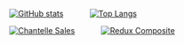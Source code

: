 [![GitHub stats](https://github-readme-stats.vercel.app/api?username=blackakula&show_icons=true&theme=dark&hide_title=true&include_all_commits=true)](https://github.com/anuraghazra/github-readme-stats)
&nbsp;&nbsp;&nbsp;&nbsp;&nbsp;&nbsp;&nbsp;&nbsp;&nbsp;&nbsp;
[![Top Langs](https://github-readme-stats.vercel.app/api/top-langs/?username=blackakula&theme=dark&langs_count=10&hide=shell,html)](https://github.com/anuraghazra/github-readme-stats)

[![Chantelle Sales](https://github-readme-stats.vercel.app/api/pin/?username=chantelle-lingerie&repo=sales)](https://github.com/chantelle-lingerie/sales)
&nbsp;&nbsp;&nbsp;&nbsp;&nbsp;&nbsp;&nbsp;&nbsp;&nbsp;&nbsp;
[![Redux Composite](https://github-readme-stats.vercel.app/api/pin/?username=blackakula&repo=redux-composite)](https://github.com/blackakula/redux-composite)
